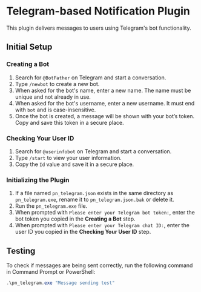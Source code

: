 # Telegram-based Notification Plugin

This plugin delivers messages to users using Telegram's bot functionality.

## Initial Setup

### Creating a Bot

1. Search for `@BotFather` on Telegram and start a conversation.
2. Type `/newbot` to create a new bot.
3. When asked for the bot's name, enter a new name. The name must be unique and not already in use.
4. When asked for the bot's username, enter a new username. It must end with `bot` and is case-insensitive.
5. Once the bot is created, a message will be shown with your bot’s token. Copy and save this token in a secure place.

### Checking Your User ID

1. Search for `@userinfobot` on Telegram and start a conversation.
2. Type `/start` to view your user information.
3. Copy the `Id` value and save it in a secure place.

### Initializing the Plugin

1. If a file named `pn_telegram.json` exists in the same directory as `pn_telegram.exe`, rename it to `pn_telegram.json.bak` or delete it.
2. Run the `pn_telegram.exe` file.
3. When prompted with `Please enter your Telegram bot token:`, enter the bot token you copied in the **Creating a Bot** step.
4. When prompted with `Please enter your Telegram chat ID:`, enter the user ID you copied in the **Checking Your User ID** step.

## Testing
To check if messages are being sent correctly, run the following command in Command Prompt or PowerShell:

```powershell
.\pn_telegram.exe "Message sending test"
```
